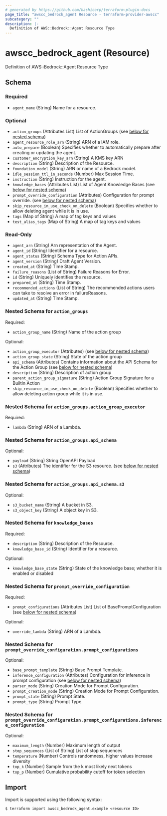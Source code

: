 ```yaml
---
# generated by https://github.com/hashicorp/terraform-plugin-docs
page_title: "awscc_bedrock_agent Resource - terraform-provider-awscc"
subcategory: ""
description: |-
  Definition of AWS::Bedrock::Agent Resource Type
---
```


# awscc_bedrock_agent (Resource)

Definition of AWS::Bedrock::Agent Resource Type



<!-- schema generated by tfplugindocs -->
## Schema

### Required

- `agent_name` (String) Name for a resource.

### Optional

- `action_groups` (Attributes List) List of ActionGroups (see [below for nested schema](#nestedatt--action_groups))
- `agent_resource_role_arn` (String) ARN of a IAM role.
- `auto_prepare` (Boolean) Specifies whether to automatically prepare after creating or updating the agent.
- `customer_encryption_key_arn` (String) A KMS key ARN
- `description` (String) Description of the Resource.
- `foundation_model` (String) ARN or name of a Bedrock model.
- `idle_session_ttl_in_seconds` (Number) Max Session Time.
- `instruction` (String) Instruction for the agent.
- `knowledge_bases` (Attributes List) List of Agent Knowledge Bases (see [below for nested schema](#nestedatt--knowledge_bases))
- `prompt_override_configuration` (Attributes) Configuration for prompt override. (see [below for nested schema](#nestedatt--prompt_override_configuration))
- `skip_resource_in_use_check_on_delete` (Boolean) Specifies whether to allow deleting agent while it is in use.
- `tags` (Map of String) A map of tag keys and values
- `test_alias_tags` (Map of String) A map of tag keys and values

### Read-Only

- `agent_arn` (String) Arn representation of the Agent.
- `agent_id` (String) Identifier for a resource.
- `agent_status` (String) Schema Type for Action APIs.
- `agent_version` (String) Draft Agent Version.
- `created_at` (String) Time Stamp.
- `failure_reasons` (List of String) Failure Reasons for Error.
- `id` (String) Uniquely identifies the resource.
- `prepared_at` (String) Time Stamp.
- `recommended_actions` (List of String) The recommended actions users can take to resolve an error in failureReasons.
- `updated_at` (String) Time Stamp.

<a id="nestedatt--action_groups"></a>
### Nested Schema for `action_groups`

Required:

- `action_group_name` (String) Name of the action group

Optional:

- `action_group_executor` (Attributes) (see [below for nested schema](#nestedatt--action_groups--action_group_executor))
- `action_group_state` (String) State of the action group
- `api_schema` (Attributes) Contains information about the API Schema for the Action Group (see [below for nested schema](#nestedatt--action_groups--api_schema))
- `description` (String) Description of action group
- `parent_action_group_signature` (String) Action Group Signature for a BuiltIn Action
- `skip_resource_in_use_check_on_delete` (Boolean) Specifies whether to allow deleting action group while it is in use.

<a id="nestedatt--action_groups--action_group_executor"></a>
### Nested Schema for `action_groups.action_group_executor`

Required:

- `lambda` (String) ARN of a Lambda.


<a id="nestedatt--action_groups--api_schema"></a>
### Nested Schema for `action_groups.api_schema`

Optional:

- `payload` (String) String OpenAPI Payload
- `s3` (Attributes) The identifier for the S3 resource. (see [below for nested schema](#nestedatt--action_groups--api_schema--s3))

<a id="nestedatt--action_groups--api_schema--s3"></a>
### Nested Schema for `action_groups.api_schema.s3`

Optional:

- `s3_bucket_name` (String) A bucket in S3.
- `s3_object_key` (String) A object key in S3.




<a id="nestedatt--knowledge_bases"></a>
### Nested Schema for `knowledge_bases`

Required:

- `description` (String) Description of the Resource.
- `knowledge_base_id` (String) Identifier for a resource.

Optional:

- `knowledge_base_state` (String) State of the knowledge base; whether it is enabled or disabled


<a id="nestedatt--prompt_override_configuration"></a>
### Nested Schema for `prompt_override_configuration`

Required:

- `prompt_configurations` (Attributes List) List of BasePromptConfiguration (see [below for nested schema](#nestedatt--prompt_override_configuration--prompt_configurations))

Optional:

- `override_lambda` (String) ARN of a Lambda.

<a id="nestedatt--prompt_override_configuration--prompt_configurations"></a>
### Nested Schema for `prompt_override_configuration.prompt_configurations`

Optional:

- `base_prompt_template` (String) Base Prompt Template.
- `inference_configuration` (Attributes) Configuration for inference in prompt configuration (see [below for nested schema](#nestedatt--prompt_override_configuration--prompt_configurations--inference_configuration))
- `parser_mode` (String) Creation Mode for Prompt Configuration.
- `prompt_creation_mode` (String) Creation Mode for Prompt Configuration.
- `prompt_state` (String) Prompt State.
- `prompt_type` (String) Prompt Type.

<a id="nestedatt--prompt_override_configuration--prompt_configurations--inference_configuration"></a>
### Nested Schema for `prompt_override_configuration.prompt_configurations.inference_configuration`

Optional:

- `maximum_length` (Number) Maximum length of output
- `stop_sequences` (List of String) List of stop sequences
- `temperature` (Number) Controls randomness, higher values increase diversity
- `top_k` (Number) Sample from the k most likely next tokens
- `top_p` (Number) Cumulative probability cutoff for token selection

## Import

Import is supported using the following syntax:

```shell
$ terraform import awscc_bedrock_agent.example <resource ID>
```
